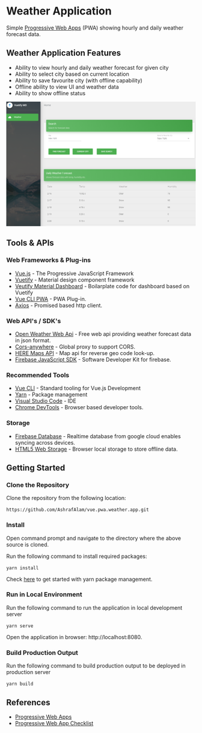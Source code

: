 # Weather Application

Simple [Progressive Web Apps](https://developers.google.com/web/progressive-web-apps/) (PWA) showing hourly and daily weather forecast data.

## Weather Application Features

- Ability to view hourly and daily weather forecast for given city
- Ability to select city based on current location
- Ability to save favourite city (with offline capability)
- Offline ability to view UI and weather data
- Ability to show offline status

![weather web app](./public/img/app-screen.PNG)

## Tools & APIs

### Web Frameworks & Plug-ins

- [Vue.js](https://vuejs.org/) - The Progressive
  JavaScript Framework
- [Vuetify](https://vuetifyjs.com/en/) - Material design component framework
- [Veutify Material Dashboard](https://www.creative-tim.com/product/vuetify-material-dashboard) - Boilarplate code for dashboard based on Vuetify
- [Vue CLI PWA](https://naturaily.com/blog/pwa-vue-cli-3) - PWA Plug-in.
- [Axios](https://github.com/axios/axios) - Promised based http client.

### Web API's / SDK's

- [Open Weather Web Api](https://openweathermap.org/api) - Free web api providing weather forecast data in json format.
- [Cors-anywhere](https://cors-anywhere.herokuapp.com) - Global proxy to support CORS.
- [HERE Maps API](https://developer.here.com/documentation/maps/topics/overview.html) - Map api for reverse geo code look-up.
- [Firebase JavaScript SDK](https://firebase.google.com/docs/web/setup) - Software Developer Kit for firebase.

### Recommended Tools

- [Vue CLI](https://cli.vuejs.org/) - Standard tooling for Vue.js Development
- [Yarn](https://yarnpkg.com/en/) - Package management
- [Visual Studio Code](https://code.visualstudio.com/) - IDE
- [Chrome DevTools](https://developers.google.com/web/tools/chrome-devtools/) - Browser based developer tools.

### Storage

- [Firebase Database](https://firebase.google.com/docs/database) - Realtime database from google cloud enables syncing across devices.
- [HTML5 Web Storage](https://www.w3schools.com/html/html5_webstorage.asp) - Browser local storage to store offline data.

## Getting Started

### Clone the Repository

Clone the repository from the following location:

    https://github.com/AshrafAlam/vue.pwa.weather.app.git

### Install

Open command prompt and navigate to the directory where the above source is cloned.

Run the following command to install required packages:

    yarn install

Check [here](https://yarnpkg.com/lang/en/docs/getting-started/) to get started with yarn package management.

### Run in Local Environment

Run the following command to run the application in local development server

    yarn serve

Open the application in browser: http://localhost:8080.

### Build Production Output

Run the following command to build production output to be deployed in production server

    yarn build

## References
* [Progressive Web Apps](https://developers.google.com/web/progressive-web-apps/)
* [Progressive Web App Checklist](https://developers.google.com/web/progressive-web-apps/checklist)